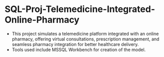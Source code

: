 # SQL-Proj-Telemedicine-Integrated-Online-Pharmacy
- This project simulates a telemedicine platform integrated with an online pharmacy, offering virtual consultations,               prescription management, and seamless pharmacy integration for better healthcare delivery.
- Tools used include MSSQL Workbench for creation of the model. 

